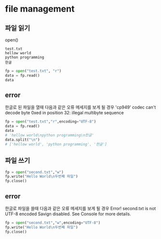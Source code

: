 # file management

## 파일 읽기
open()
```
test.txt
hellow world
python programming
한글
```

```python
fp = open("test.txt", "r")
data = fp.read()
data
```

## error
한글로 된 파일을 열때 다음과 같은 오류 메세지를 보게 될 경우
'cp949' codec can't decode byte 0xed in position 32: illegal multibyte sequence

```python
fp = open("test.txt","r",encoding="UTF-8")
data = fp.read()
data
# 'hellow world\npython programming\n한글'
data.split("\n")
# ['hellow world', 'python programming', '한글']
```


## 파일 쓰기
```python
fp = open("second.txt","w")
fp.write("Hello World\n두번째 파일")
fp.close()
```

## error
한글로 파일을 쓸때 다음과 같은 오류 메세지를 보게 될 경우
Error! second.txt is not UTF-8 encoded
Savign disabled.
See Console for more details.

```python
fp = open("second.txt","w",encoding="UTF-8")
fp.write("Hello World\n두번째 파일")
fp.close()
```